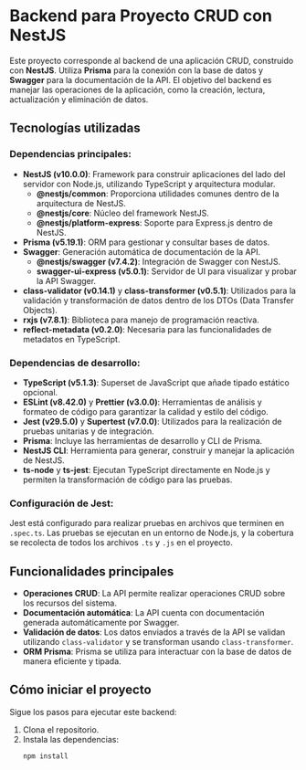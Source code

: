 # Backend para Proyecto CRUD con NestJS

Este proyecto corresponde al backend de una aplicación CRUD, construido con **NestJS**. Utiliza **Prisma** para la conexión con la base de datos y **Swagger** para la documentación de la API. El objetivo del backend es manejar las operaciones de la aplicación, como la creación, lectura, actualización y eliminación de datos.

## Tecnologías utilizadas

### Dependencias principales:

- **NestJS (v10.0.0)**: Framework para construir aplicaciones del lado del servidor con Node.js, utilizando TypeScript y arquitectura modular.
  - **@nestjs/common**: Proporciona utilidades comunes dentro de la arquitectura de NestJS.
  - **@nestjs/core**: Núcleo del framework NestJS.
  - **@nestjs/platform-express**: Soporte para Express.js dentro de NestJS.
- **Prisma (v5.19.1)**: ORM para gestionar y consultar bases de datos.
- **Swagger**: Generación automática de documentación de la API.
  - **@nestjs/swagger (v7.4.2)**: Integración de Swagger con NestJS.
  - **swagger-ui-express (v5.0.1)**: Servidor de UI para visualizar y probar la API Swagger.
- **class-validator (v0.14.1)** y **class-transformer (v0.5.1)**: Utilizados para la validación y transformación de datos dentro de los DTOs (Data Transfer Objects).
- **rxjs (v7.8.1)**: Biblioteca para manejo de programación reactiva.
- **reflect-metadata (v0.2.0)**: Necesaria para las funcionalidades de metadatos en TypeScript.

### Dependencias de desarrollo:

- **TypeScript (v5.1.3)**: Superset de JavaScript que añade tipado estático opcional.
- **ESLint (v8.42.0)** y **Prettier (v3.0.0)**: Herramientas de análisis y formateo de código para garantizar la calidad y estilo del código.
- **Jest (v29.5.0)** y **Supertest (v7.0.0)**: Utilizados para la realización de pruebas unitarias y de integración.
- **Prisma**: Incluye las herramientas de desarrollo y CLI de Prisma.
- **NestJS CLI**: Herramienta para generar, construir y manejar la aplicación de NestJS.
- **ts-node** y **ts-jest**: Ejecutan TypeScript directamente en Node.js y permiten la transformación de código para las pruebas.

### Configuración de Jest:

Jest está configurado para realizar pruebas en archivos que terminen en `.spec.ts`. Las pruebas se ejecutan en un entorno de Node.js, y la cobertura se recolecta de todos los archivos `.ts` y `.js` en el proyecto.

## Funcionalidades principales

- **Operaciones CRUD**: La API permite realizar operaciones CRUD sobre los recursos del sistema.
- **Documentación automática**: La API cuenta con documentación generada automáticamente por Swagger.
- **Validación de datos**: Los datos enviados a través de la API se validan utilizando `class-validator` y se transforman usando `class-transformer`.
- **ORM Prisma**: Prisma se utiliza para interactuar con la base de datos de manera eficiente y tipada.

## Cómo iniciar el proyecto

Sigue los pasos para ejecutar este backend:

1. Clona el repositorio.
2. Instala las dependencias:
   ```bash
   npm install
